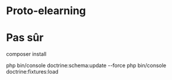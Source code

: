 # Proto-elearning

# Pas sûr
composer install

php bin/console doctrine:schema:update --force
php bin/console doctrine:fixtures:load